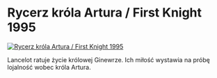 Rycerz króla Artura / First Knight 1995 
=============
[![Rycerz króla Artura / First Knight 1995 ](http://vidos.pl/images/player.gif)](http://vidos.pl/rycerz-krola-artura-first-knight-1995)

 Lancelot ratuje życie królowej Ginewrze. Ich miłość wystawia na próbę lojalność wobec króla Artura.
